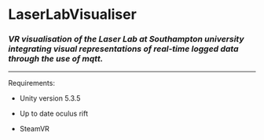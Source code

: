 # LaserLabVisualiser

### _VR visualisation of the Laser Lab at Southampton university integrating visual representations of real-time logged data through the use of mqtt._

___


Requirements: 
* Unity version 5.3.5

* Up to date oculus rift
* SteamVR